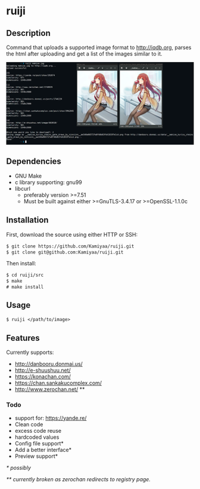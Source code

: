# ruiji

## Description
Command that uploads a supported image format to http://iqdb.org,
parses the html after uploading and get a list of the images similar to it.

![Alt text](ruiji_screenshot.png?raw=true "ruiji")

## Dependencies
 - GNU Make
 - c library supporting: gnu99
 - libcurl
   - preferably version >=7.51
   - Must be built against either >=GnuTLS-3.4.17 or >=OpenSSL-1.1.0c

## Installation
First, download the source using either HTTP or SSH: 
```
$ git clone https://github.com/Kamiyaa/ruiji.git
$ git clone git@github.com:Kamiyaa/ruiji.git
```
Then install:
```
$ cd ruiji/src
$ make
# make install
```

## Usage
```
$ ruiji </path/to/image>
```

## Features
Currently supports:
 - http://danbooru.donmai.us/
 - http://e-shuushuu.net/
 - https://konachan.com/
 - https://chan.sankakucomplex.com/
 - http://www.zerochan.net/ **

### Todo
 - support for: https://yande.re/
 - Clean code
  - excess code reuse
  - hardcoded values
 - Config file support*
 - Add a better interface*
 - Preview support*

_\* possibly_

_\*\* currently broken as zerochan redirects to registry page._
